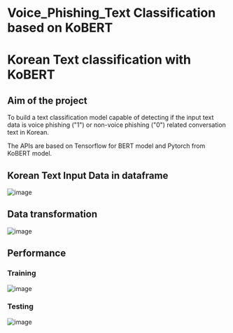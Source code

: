 # Voice_Phishing_Text Classification based on KoBERT

<h1>Korean Text classification with KoBERT</h1>

## **Aim of the project**
To build a text classification model capable of detecting if the input text data is voice phishing ("1") or non-voice phishing ("0") related conversation text in Korean.

The APIs are based on Tensorflow for BERT model and Pytorch from KoBERT model.

## Korean Text Input Data in dataframe
![image](https://user-images.githubusercontent.com/64822593/224244496-89ec6b01-3b1d-45e4-ab23-8d66a1259d0d.png)

## Data transformation
![image](https://user-images.githubusercontent.com/64822593/224244839-45d4f4a0-34da-4e96-813d-e78694309bce.png)

## **Performance**
### Training
![image](https://user-images.githubusercontent.com/64822593/224249523-c2a99330-2947-49e1-8a27-faafdc5e48f3.png)

### Testing
![image](https://user-images.githubusercontent.com/64822593/224252465-8ec37d44-acd3-4aa6-938c-c1085956b84f.png)


